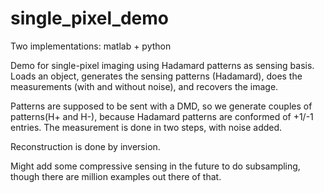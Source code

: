 # single_pixel_demo
Two implementations: matlab + python

Demo for single-pixel imaging using Hadamard patterns as sensing basis.
Loads an object, generates the sensing patterns (Hadamard), does the measurements 
(with and without noise), and recovers the image.

Patterns are supposed to be sent with a DMD, so we generate couples of patterns(H+ and H-), 
because Hadamard patterns are conformed of +1/-1 entries. The measurement is done in two steps, with
noise added.

Reconstruction is done by inversion.

Might add some compressive sensing in the future to do subsampling, though there are million examples out there of that.
